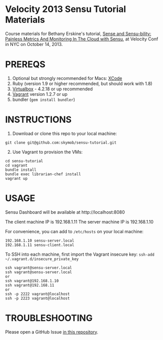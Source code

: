 Velocity 2013 Sensu Tutorial Materials
======================================

Course materials for Bethany Erskine's tutorial, [Sense and Sensu-bility: Painless Metrics And Monitoring In The Cloud with Sensu](http://velocityconf.com/velocityny2013/public/schedule/detail/30079), at Velocity Conf in NYC on October 14, 2013.

PREREQS
===========
1. Optional but strongly recommended for Macs: [XCode](https://itunes.apple.com/us/app/xcode/id497799835?mt=12) 
2. Ruby (version 1.9 or higher recommended, but should work with 1.8)
3. [Virtualbox](https://www.virtualbox.org/wiki/Downloads) - 4.2.18 or up recommended
4. [Vagrant](http://downloads.vagrantup.com/) version 1.2.7 or up
5. bundler (`gem install bundler`)

INSTRUCTIONS
============
1. Download or clone this repo to your local machine:
```
git clone git@github.com:skymob/sensu-tutorial.git
```

2. Use Vagrant to provision the VMs:
```
cd sensu-tutorial
cd vagrant
bundle install
bundle exec librarian-chef install
vagrant up
```

USAGE
======
Sensu Dashboard will be available at http://localhost:8080

  The client machine IP is 192.168.1.11
  The server machine IP is 192.168.1.10

For convenience, you can add to `/etc/hosts` on your local machine:
```
192.168.1.10 sensu-server.local
192.168.1.11 sensu-client.local
```

To SSH into each machine, first import the Vagrant insecure key:
`ssh-add ~/.vagrant.d/insecure_private_key`

```
ssh vagrant@sensu-server.local
ssh vagrant@sensu-server.local
or
ssh vagrant@192.168.1.10
ssh vagrant@192.168.11
or
ssh -p 2222 vagrant@localhost
ssh -p 2223 vagrant@localhost
```

TROUBLESHOOTING
===============
Please open a GitHub Issue [in this repository](https://github.com/skymob/sensu-tutorial/issues/).
